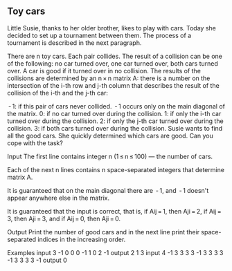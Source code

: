 ## Toy cars
Little Susie, thanks to her older brother, likes to play with cars. Today she decided to set up a tournament between them. The process of a tournament is described in the next paragraph.

There are n toy cars. Each pair collides. The result of a collision can be one of the following: no car turned over, one car turned over, both cars turned over. A car is good if it turned over in no collision. The results of the collisions are determined by an n × n matrix А: there is a number on the intersection of the і-th row and j-th column that describes the result of the collision of the і-th and the j-th car:

 - 1: if this pair of cars never collided.  - 1 occurs only on the main diagonal of the matrix.
0: if no car turned over during the collision.
1: if only the i-th car turned over during the collision.
2: if only the j-th car turned over during the collision.
3: if both cars turned over during the collision.
Susie wants to find all the good cars. She quickly determined which cars are good. Can you cope with the task?

Input
The first line contains integer n (1 ≤ n ≤ 100) — the number of cars.

Each of the next n lines contains n space-separated integers that determine matrix A.

It is guaranteed that on the main diagonal there are  - 1, and  - 1 doesn't appear anywhere else in the matrix.

It is guaranteed that the input is correct, that is, if Aij = 1, then Aji = 2, if Aij = 3, then Aji = 3, and if Aij = 0, then Aji = 0.

Output
Print the number of good cars and in the next line print their space-separated indices in the increasing order.

Examples
input
3
-1 0 0
0 -1 1
0 2 -1
output
2
1 3 
input
4
-1 3 3 3
3 -1 3 3
3 3 -1 3
3 3 3 -1
output
0